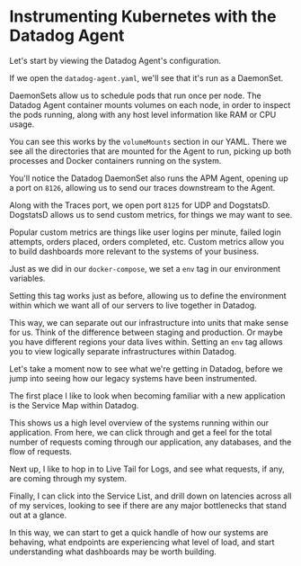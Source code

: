 # Instrumenting Kubernetes with the Datadog Agent

Let's start by viewing the Datadog Agent's configuration.

If we open the `datadog-agent.yaml`, we'll see that it's run as a DaemonSet. 

DaemonSets allow us to schedule pods that run once per node. The Datadog Agent container mounts volumes on each node, in order to inspect the pods running, along with any host level information like RAM or CPU usage.

You can see this works by the `volumeMounts` section in our YAML. There we see all the directories that are mounted for the Agent to run, picking up both processes and Docker containers running on the system.

You'll notice the Datadog DaemonSet also runs the APM Agent, opening up a port on `8126`, allowing us to send our traces downstream to the Agent.

Along with the Traces port, we open port `8125` for UDP and DogstatsD. DogstatsD allows us to send custom metrics, for things we may want to see.

Popular custom metrics are things like user logins per minute, failed login attempts, orders placed, orders completed, etc. Custom metrics allow you to build dashboards more relevant to the systems of your business.

Just as we did in our `docker-compose`, we set a `env` tag in our environment variables. 

Setting this tag works just as before, allowing us to define the environment within which we want all of our servers to live together in Datadog.

This way, we can separate out our infrastructure into units that make sense for us. Think of the difference between staging and production. Or maybe you have different regions your data lives within. Setting an `env` tag allows you to view logically separate infrastructures within Datadog.

Let's take a moment now to see what we're getting in Datadog, before we jump into seeing how our legacy systems have been instrumented.

The first place I like to look when becoming familiar with a new application is the Service Map within Datadog.

This shows us a high level overview of the systems running within our application. From here, we can click through and get a feel for the total number of requests coming through our application, any databases, and the flow of requests.

Next up, I like to hop in to Live Tail for Logs, and see what requests, if any, are coming through my system.

Finally, I can click into the Service List, and drill down on latencies across all of my services, looking to see if there are any major bottlenecks that stand out at a glance.

In this way, we can start to get a quick handle of how our systems are behaving, what endpoints are experiencing what level of load, and start understanding what dashboards may be worth building.